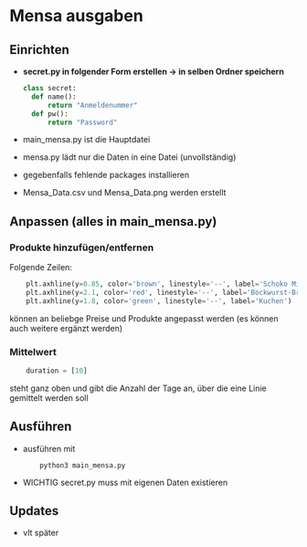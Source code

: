 # Mensa ausgaben
## Einrichten
- **secret.py in folgender Form erstellen -> in selben Ordner speichern**
  ```py
  class secret:
    def name():
        return "Anmeldenummer"
    def pw():
        return "Password"
  ```
- main_mensa.py ist die Hauptdatei
- mensa.py lädt nur die Daten in eine Datei (unvollständig)

- gegebenfalls fehlende packages installieren
  
- Mensa_Data.csv und Mensa_Data.png werden erstellt

## Anpassen (alles in main_mensa.py)
### Produkte hinzufügen/entfernen
Folgende Zeilen:
```py
    plt.axhline(y=0.85, color='brown', linestyle='--', label='Schoko Milch')
    plt.axhline(y=2.1, color='red', linestyle='--', label='Bockwurst-Brot')
    plt.axhline(y=1.8, color='green', linestyle='--', label='Kuchen')
```
können an beliebge Preise und Produkte angepasst werden (es können auch weitere ergänzt werden)

### Mittelwert

```py
    duration = [10]
```
steht ganz oben und gibt die Anzahl der Tage an, über die eine Linie gemittelt werden soll

## Ausführen
- ausführen mit 
  ```
      python3 main_mensa.py
  ``` 
- WICHTIG secret.py muss mit eigenen Daten existieren

## Updates

- vlt später
  
